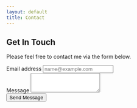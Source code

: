 ```yaml
---
layout: default
title: Contact
---
```


## Get In Touch
Please feel free to contact me via the form below. 

<div id="repos">
    <div class="container">
        <div class="row">
            <div class="mb-3">
                <label for="email" class="form-label">Email address</label>
                <input type="email" class="form-control" id="email" placeholder="name@example.com">
            </div>
            <div class="mb-3">
            <label for="message" class="form-label">Message</label>
            <textarea class="form-control" id="message" rows="3"></textarea>
            </div>
            <div class="d-grid gap-2">
                <button class="btn btn-primary" type="button">Send Message</button>
            </div>
        </div>
    </div>
</div>
